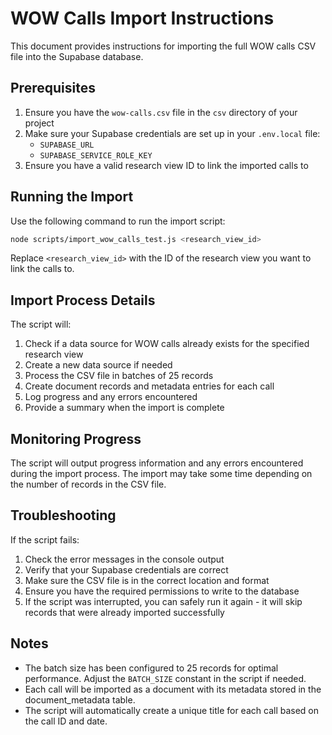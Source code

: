 # WOW Calls Import Instructions

This document provides instructions for importing the full WOW calls CSV file into the Supabase database.

## Prerequisites

1. Ensure you have the `wow-calls.csv` file in the `csv` directory of your project
2. Make sure your Supabase credentials are set up in your `.env.local` file:
    - `SUPABASE_URL`
    - `SUPABASE_SERVICE_ROLE_KEY`
3. Ensure you have a valid research view ID to link the imported calls to

## Running the Import

Use the following command to run the import script:

```bash
node scripts/import_wow_calls_test.js <research_view_id>
```

Replace `<research_view_id>` with the ID of the research view you want to link the calls to.

## Import Process Details

The script will:

1. Check if a data source for WOW calls already exists for the specified research view
2. Create a new data source if needed
3. Process the CSV file in batches of 25 records
4. Create document records and metadata entries for each call
5. Log progress and any errors encountered
6. Provide a summary when the import is complete

## Monitoring Progress

The script will output progress information and any errors encountered during the import process. The import may take some time depending on the number of records in the CSV file.

## Troubleshooting

If the script fails:

1. Check the error messages in the console output
2. Verify that your Supabase credentials are correct
3. Make sure the CSV file is in the correct location and format
4. Ensure you have the required permissions to write to the database
5. If the script was interrupted, you can safely run it again - it will skip records that were already imported successfully

## Notes

-   The batch size has been configured to 25 records for optimal performance. Adjust the `BATCH_SIZE` constant in the script if needed.
-   Each call will be imported as a document with its metadata stored in the document_metadata table.
-   The script will automatically create a unique title for each call based on the call ID and date.
